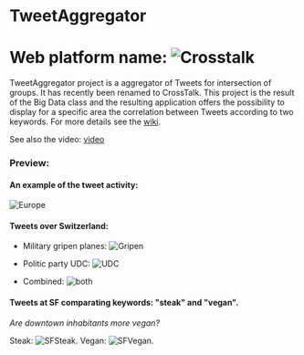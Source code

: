 TweetAggregator
===============
Web platform name:
![Crosstalk](http://s27.postimg.org/k6bl7qg2b/crosstalk3.png)
===============
TweetAggregator project is a aggregator of Tweets for intersection of groups. It has recently been renamed to CrossTalk. This project is the result of the Big Data class and the resulting application offers the possibility to display for a specific area the correlation between Tweets according to two keywords.
For more details see the [wiki](https://github.com/TweetAggregator/TweetAggregator/wiki/).

See also the video: [video](https://github.com/TweetAggregator/TweetAggregator/blob/master/sandbox/screenshots/elections.mp4)

### Preview: 

#### An example of the tweet activity:
![Europe](http://s4.postimg.org/ntj4oqczx/europe.jpg)

#### Tweets over Switzerland:

- Military gripen planes:
![Gripen](http://s7.postimg.org/7014vdk8b/swiss_gripen.jpg)

- Politic party UDC:
![UDC](http://s7.postimg.org/wk3f1t5m3/swiss_UDC.jpg)

- Combined:
![both](http://s7.postimg.org/5as1nb4iz/swiss_both.jpg)



#### Tweets at SF comparating keywords: "steak" and "vegan".
*Are downtown inhabitants more vegan?*

Steak:
![SFSteak](http://s4.postimg.org/q2t0aw0ul/SF_steak.png).
Vegan:
![SFVegan](http://s29.postimg.org/u24cvcsjr/SF_vegan.jpg).
